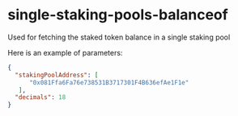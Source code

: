 # single-staking-pools-balanceof

Used for fetching the staked token balance in a single staking pool

Here is an example of parameters:

```json
{
  "stakingPoolAddress": [
      "0x081Ffa6Fa76e738531B3717301F4B636efAe1F1e"
   ],
  "decimals": 18
}
```
